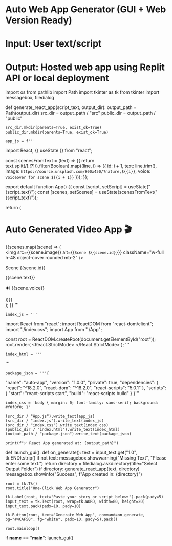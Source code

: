 # Auto Web App Generator (GUI + Web Version Ready)
# Input: User text/script
# Output: Hosted web app using Replit API or local deployment

import os
from pathlib import Path
import tkinter as tk
from tkinter import messagebox, filedialog

def generate_react_app(script_text, output_dir):
    output_path = Path(output_dir)
    src_dir = output_path / "src"
    public_dir = output_path / "public"

    src_dir.mkdir(parents=True, exist_ok=True)
    public_dir.mkdir(parents=True, exist_ok=True)

    app_js = f'''
import React, {{ useState }} from "react";

const scenesFromText = (text) => {{
  return text.split(/[.!?]/).filter(Boolean).map((line, i) => ({
    id: i + 1,
    text: line.trim(),
    image: `https://source.unsplash.com/800x450/?nature,${{i}}`,
    voice: `Voiceover for scene ${{i + 1}}`
  }));
}};

export default function App() {{
  const [script, setScript] = useState("{script_text}");
  const [scenes, setScenes] = useState(scenesFromText("{script_text}"));

  return (
    <div className="p-6 max-w-4xl mx-auto">
      <h1 className="text-3xl font-bold mb-4">Auto Generated Video App 🎬</h1>
      <div className="mt-8 space-y-6">
        {{scenes.map((scene) => (
          <div key={{scene.id}} className="border p-4 rounded shadow">
            <img
              src={{scene.image}}
              alt={{`Scene ${{scene.id}}`}}
              className="w-full h-48 object-cover rounded mb-2"
            />
            <p className="font-semibold mb-1">Scene {{scene.id}}</p>
            <p className="mb-2">{{scene.text}}</p>
            <p className="text-sm text-gray-500">🔊 {{scene.voice}}</p>
          </div>
        ))}}
      </div>
    </div>
  );
}}
'''

    index_js = '''
import React from "react";
import ReactDOM from "react-dom/client";
import "./index.css";
import App from "./App";

const root = ReactDOM.createRoot(document.getElementById("root"));
root.render(
  <React.StrictMode>
    <App />
  </React.StrictMode>
);
'''

    index_html = '''
<!DOCTYPE html>
<html lang="en">
  <head>
    <meta charset="UTF-8" />
    <meta name="viewport" content="width=device-width, initial-scale=1.0" />
    <title>Auto App</title>
  </head>
  <body>
    <div id="root"></div>
  </body>
</html>
'''

    package_json = '''{
  "name": "auto-app",
  "version": "1.0.0",
  "private": true,
  "dependencies": {
    "react": "^18.2.0",
    "react-dom": "^18.2.0",
    "react-scripts": "5.0.1"
  },
  "scripts": {
    "start": "react-scripts start",
    "build": "react-scripts build"
  }
}'''

    index_css = 'body { margin: 0; font-family: sans-serif; background: #f0f0f0; }'

    (src_dir / "App.js").write_text(app_js)
    (src_dir / "index.js").write_text(index_js)
    (src_dir / "index.css").write_text(index_css)
    (public_dir / "index.html").write_text(index_html)
    (output_path / "package.json").write_text(package_json)

    print(f"✅ React App generated at: {output_path}")


def launch_gui():
    def on_generate():
        text = input_text.get("1.0", tk.END).strip()
        if not text:
            messagebox.showwarning("Missing Text", "Please enter some text.")
            return
        directory = filedialog.askdirectory(title="Select Output Folder")
        if directory:
            generate_react_app(text, directory)
            messagebox.showinfo("Success", f"App created in: {directory}")

    root = tk.Tk()
    root.title("One-Click Web App Generator")

    tk.Label(root, text="Paste your story or script below:").pack(pady=5)
    input_text = tk.Text(root, wrap=tk.WORD, width=80, height=20)
    input_text.pack(padx=10, pady=10)

    tk.Button(root, text="Generate Web App", command=on_generate, bg="#4CAF50", fg="white", padx=10, pady=5).pack()

    root.mainloop()


if __name__ == "__main__":
    launch_gui()
